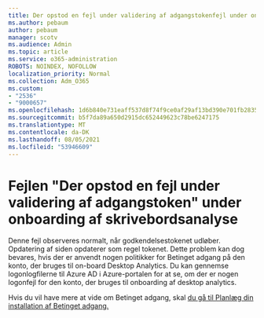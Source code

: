 ```yaml
---
title: Der opstod en fejl under validering af adgangstokenfejl under on-boarding af Desktop Analytics
ms.author: pebaum
author: pebaum
manager: scotv
ms.audience: Admin
ms.topic: article
ms.service: o365-administration
ROBOTS: NOINDEX, NOFOLLOW
localization_priority: Normal
ms.collection: Adm_O365
ms.custom:
- "2536"
- "9000657"
ms.openlocfilehash: 1d6b840e731eaff537d8f74f9ce0af29af13bd390e701fb2835e8718b4521158
ms.sourcegitcommit: b5f7da89a650d2915dc652449623c78be6247175
ms.translationtype: MT
ms.contentlocale: da-DK
ms.lasthandoff: 08/05/2021
ms.locfileid: "53946609"
---
```

# <a name="there-was-an-error-validating-access-token-error-during-desktop-analytics-onboarding"></a>Fejlen "Der opstod en fejl under validering af adgangstoken" under onboarding af skrivebordsanalyse

Denne fejl observeres normalt, når godkendelsestokenet udløber. Opdatering af siden opdaterer som regel tokenet. Dette problem kan dog bevares, hvis der er anvendt nogen politikker for Betinget adgang på den konto, der bruges til on-board Desktop Analytics. Du kan gennemse logonlogfilerne til Azure AD i Azure-portalen for at se, om der er nogen logonfejl for den konto, der bruges til onboarding af desktop analytics.

Hvis du vil have mere at vide om Betinget adgang, skal [du gå til Planlæg din installation af Betinget adgang.](https://docs.microsoft.com/azure/active-directory/conditional-access/plan-conditional-access)